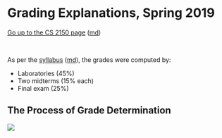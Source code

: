 Grading Explanations, Spring 2019
=================================

[Go up to the CS 2150 page](index.html) ([md](index.md))

&nbsp;  


As per the [syllabus](syllabus.html) ([md](syllabus.md)), the grades were computed by:

- Laboratories (45%)
- Two midterms (15% each)
- Final exam (25%)

## The Process of Grade Determination

![](images/magic-8-ball.png)
